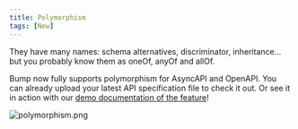 ```yaml
---
title: Polymorphism
tags: [New]
---
```


They have many names: schema alternatives, discriminator, inheritance... but you probably know them as oneOf, anyOf and allOf.

Bump now fully supports polymorphism for AsyncAPI and OpenAPI. You can already upload your latest API specification file to check it out. Or see it in action with our [demo documentation of the feature](https://bump.sh/bump/doc/petstore-alternatives#operation-post-pets-body-animal-cat-species-species-alternative)!

![polymorphism.png](/images/updates/polymorphism.png)
